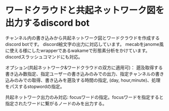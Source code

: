 # ワードクラウドと共起ネットワーク図を出力するdiscord bot
チャンネル内の書き込みから共起ネットワーク図とワードクラウドを作成するdiscord botです。
discord絵文字の出力に対応しています。
mecabをjanome風に使える様にしたwrapperであるwakameで形態素分析をかけています。
discordスラッシュコマンドにも対応。

オプション(共起ネットワーク&ワードクラウドの双方に適用可)：
遡及取得する書き込み数指定、指定ユーザーの書き込みのみでの出力、指定チャンネルの書き込みのみでの取得、書き込みを遡及する時間の指定,
(day, hour,minute)、処理をパスするstopwordの指定。

共起ネットワーク出力のみ対応:
focusワードの指定。focusワードを指定すると指定されたワードに繋がるノードのみを出力する。

